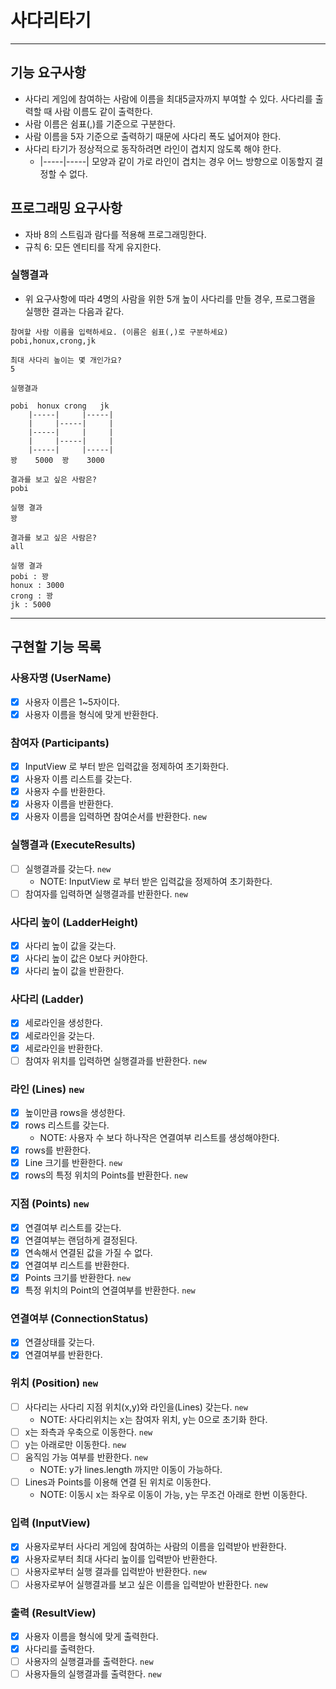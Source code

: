 # 사다리타기

---


## 기능 요구사항
- 사다리 게임에 참여하는 사람에 이름을 최대5글자까지 부여할 수 있다. 사다리를 출력할 때 사람 이름도 같이 출력한다.
- 사람 이름은 쉼표(,)를 기준으로 구분한다.
- 사람 이름을 5자 기준으로 출력하기 때문에 사다리 폭도 넓어져야 한다.
- 사다리 타기가 정상적으로 동작하려면 라인이 겹치지 않도록 해야 한다.
  - |-----|-----| 모양과 같이 가로 라인이 겹치는 경우 어느 방향으로 이동할지 결정할 수 없다.

## 프로그래밍 요구사항
- 자바 8의 스트림과 람다를 적용해 프로그래밍한다.
- 규칙 6: 모든 엔티티를 작게 유지한다.

### 실행결과
- 위 요구사항에 따라 4명의 사람을 위한 5개 높이 사다리를 만들 경우, 프로그램을 실행한 결과는 다음과 같다.
```text
참여할 사람 이름을 입력하세요. (이름은 쉼표(,)로 구분하세요)
pobi,honux,crong,jk

최대 사다리 높이는 몇 개인가요?
5

실행결과

pobi  honux crong   jk
    |-----|     |-----|
    |     |-----|     |
    |-----|     |     |
    |     |-----|     |
    |-----|     |-----|
꽝    5000  꽝    3000

결과를 보고 싶은 사람은?
pobi

실행 결과
꽝

결과를 보고 싶은 사람은?
all

실행 결과
pobi : 꽝
honux : 3000
crong : 꽝
jk : 5000
```

---


## 구현할 기능 목록
### 사용자명 (UserName)
- [x] 사용자 이름은 1~5자이다.
- [x] 사용자 이름을 형식에 맞게 반환한다.

### 참여자 (Participants)
- [x] InputView 로 부터 받은 입력값을 정제하여 초기화한다.
- [x] 사용자 이름 리스트를 갖는다.
- [x] 사용자 수를 반환한다.
- [x] 사용자 이름을 반환한다.
- [x] 사용자 이름을 입력하면 참여순서를 반환한다. `new`

### 실행결과 (ExecuteResults)
- [ ] 실행결과를 갖는다. `new`
  - NOTE: InputView 로 부터 받은 입력값을 정제하여 초기화한다.
- [ ] 참여자를 입력하면 실행결과를 반환한다. `new`

### 사다리 높이 (LadderHeight)
- [x] 사다리 높이 값을 갖는다.
- [x] 사다리 높이 값은 0보다 커야한다.
- [x] 사다리 높이 값을 반환한다.

### 사다리 (Ladder)
- [x] 세로라인을 생성한다.
- [x] 세로라인을 갖는다.
- [x] 세로라인을 반환한다.
- [ ] 참여자 위치를 입력하면 실행결과를 반환한다. `new`

### 라인 (Lines) `new`
- [x] 높이만큼 rows을 생성한다.
- [x] rows 리스트를 갖는다.
  - NOTE: 사용자 수 보다 하나작은 연결여부 리스트를 생성해야한다.
- [x] rows를 반환한다.
- [x] Line 크기를 반환한다. `new`
- [x] rows의 특정 위치의 Points를 반환한다. `new`

### 지점 (Points) `new`
- [x] 연결여부 리스트를 갖는다.
- [x] 연결여부는 랜덤하게 결정된다.
- [x] 연속해서 연결된 값을 가질 수 없다.
- [x] 연결여부 리스트를 반환한다.
- [x] Points 크기를 반환한다. `new`
- [x] 특정 위치의 Point의 연결여부를 반환한다. `new` 

### 연결여부 (ConnectionStatus)
- [x] 연결상태를 갖는다.
- [x] 연결여부를 반환한다.

### 위치 (Position) `new`
- [ ] 사다리는 사다리 지점 위치(x,y)와 라인을(Lines) 갖는다. `new`
  - NOTE: 사다리위치는 x는 참여자 위치, y는 0으로 초기화 한다.
- [ ] x는 좌측과 우축으로 이동한다. `new`
- [ ] y는 아래로만 이동한다. `new`
- [ ] 움직임 가능 여부를 반환한다. `new`
  - NOTE: y가 lines.length 까지만 이동이 가능하다.
- [ ] Lines과 Points를 이용해 연결 된 위치로 이동한다.
  - NOTE: 이동시 x는 좌우로 이동이 가능, y는 무조건 아래로 한번 이동한다.

### 입력 (InputView)
- [x] 사용자로부터 사다리 게임에 참여하는 사람의 이름을 입력받아 반환한다.
- [x] 사용자로부터 최대 사다리 높이를 입력받아 반환한다. 
- [ ] 사용자로부터 실행 결과를 입력받아 반환한다. `new`
- [ ] 사용자로부어 실행결과를 보고 싶은 이름을 입력받아 반환한다. `new`

### 출력 (ResultView)
- [x] 사용자 이름을 형식에 맞게 출력한다.
- [x] 사다리를 출력한다.
- [ ] 사용자의 실행결과를 출력한다. `new`
- [ ] 사용자들의 실행결과를 출력한다. `new`
